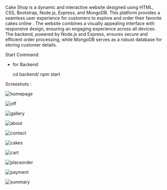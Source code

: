 
Cake Shop is a dynamic and interactive website designed using HTML, CSS, Bootstrap, Node.js, Express, and MongoDB. 
This platform provides a seamless user experience for customers to explore and order their favorite cakes online .
The website combines a visually appealing interface with responsive design, ensuring an engaging experience across all devices. 
The backend, powered by Node.js and Express, ensures secure and efficient order processing, 
while MongoDB serves as a robust database for storing customer details.

Start Command:
- for Backend

  cd backend/ npm start

Screeshots :

![homepage](https://github.com/user-attachments/assets/034e06dc-e333-4815-aa4e-a702ae96b01f)


![off](https://github.com/user-attachments/assets/4c656db5-5778-48f4-8ba4-76ee37ad67aa)


![gallery](https://github.com/user-attachments/assets/0d4bb1aa-ccbb-4fba-8604-c99f29f74ad7)


![about](https://github.com/user-attachments/assets/aaf375b0-2fde-42b6-bf66-d16ca61c1b57)


![contact](https://github.com/user-attachments/assets/0ba30fd3-b3ef-499a-bf18-ed533919c58f)


![cakes](https://github.com/user-attachments/assets/23c5f189-fe14-4020-a4fa-4e4a69434d93)


![cart](https://github.com/user-attachments/assets/5a9aa2ea-601f-4fc9-83d5-76f06aee2d32)


![placeorder](https://github.com/user-attachments/assets/8ff9769b-aa63-4499-948d-c16235a0ac9a)


![payment](https://github.com/user-attachments/assets/867c3011-3d68-4ffb-b357-c2574ec52d72)


![summary](https://github.com/user-attachments/assets/e2c44c4d-f62b-4eaa-af25-47f7319cd6a5)
